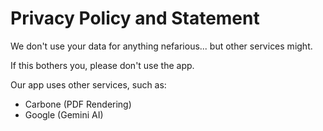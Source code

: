 # Privacy Policy and Statement

We don't use your data for anything nefarious... but other services might.

If this bothers you, please don't use the app.

Our app uses other services, such as:

* Carbone (PDF Rendering)
* Google (Gemini AI)